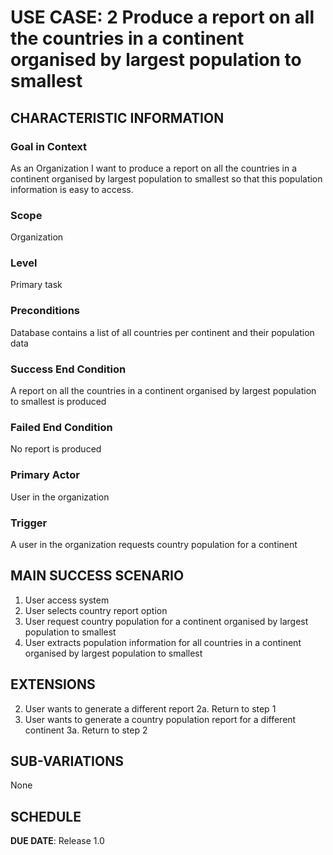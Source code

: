 # USE CASE: 2   Produce a report on all the countries in a continent organised by largest population to smallest

## CHARACTERISTIC INFORMATION

### Goal in Context

As an Organization I want to produce a report on all the countries in a continent organised by largest population to smallest so that this population information is easy to access.

### Scope

Organization

### Level

Primary task

### Preconditions

Database contains a list of all countries per continent and their population data

### Success End Condition

A report on all the countries in a continent organised by largest population to smallest is produced

### Failed End Condition

No report is produced

### Primary Actor

User in the organization

### Trigger

A user in the organization requests country population for a continent

## MAIN SUCCESS SCENARIO
1. User access system
2. User selects country report option
3. User request country population for a continent organised by largest population to smallest
4. User extracts population information for all countries in a continent  organised by largest population to smallest


## EXTENSIONS
2. User wants to generate a different report
   2a. Return to step 1
3. User wants to generate a country population report for a different continent 
    3a. Return to step 2


## SUB-VARIATIONS

None

## SCHEDULE

**DUE DATE**: Release 1.0